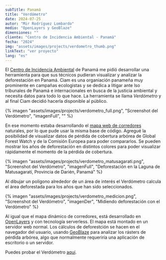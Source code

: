 ```yaml
---
subTitle: Panamá
title: "Verdómetro"
date: 2024-07-25
autor: "Mir Rodríguez Lombardo"
medio: "OpenLayers y GeoBlaze"
dimensiones: ""
cliente: "Centro de Incidencia Ambiental - Panamá"
fecha: "2024"
img: "assets/images/projects/verdometro_thumb.png"
linkText: "ver proyecto"
lang: "es"
---
```


El [Centro de Incidencia Ambiental](https://ciampanama.org/) de Panamá me pidió desarrollar una herramienta para que sus técnicos pudieran visualizar y analizar la deforestación en Panamá. Ciam es una organiación panameña muy prominente en campañas ecologistas y se dedica a litigar ante lso tribunales de Panamá e internacionales en busca de la justicia ambiental y necesita datos para todo lo que hace. La herramienta se llama _Verdómetro_ y al final Ciam decidió hacerla disponible al público.

{% imagen "assets/images/projects/verdometro_full.png", "Screenshot del Verdómetro", "imagenFull", "" %}

En ese momento estaba desarrollando el [mapa web de corredores](/es/portfolio/corredores_web) naturales, por lo que pude usar la misma base de código. Agregué la posibilidad de visualizar datos de pérdida de cobertura arbórea de Global Forest Watch y de la Comisión Europea para poder compararlos. Se pueden mostrar los años de deforestación en distintos colores para poder visualizar rápidamente el momento de la pérdida de cobertura.

{% imagen "assets/images/projects/verdometro_matusagarati.png", "Screenshot del Verdómetro", "imagenFull", "Deforestación en la Laguna de Matusagaratí, Provincia de Darién, Panamá" %}

Al dibujar un polígono alrededor de un área de interés el Verdómetro calcula el área deforestada para los años que han sido seleccionados.

{% imagen "assets/images/projects/verdometro_medicion.png", "Screenshot del Verdómetro", "imagenDer", "Midiendo deforestación con el Verdómetro" %}

Al igual que el mapa dinámico de corredores, está desarrollado en [OpenLayers](https://openlayers.org/) y con tecnología serverless. El mapa está montado en un servidor web normal. Los cálculos de deforestción se hacen en el navegador del usuario, usando [GeoBlaze](https://geoblaze.io/) para analizar los rásters de pérdida arbórea, algo que normalmente requeriría una aplicación de escritorio o un servidor.

Puedes probar el Verdómetro [aquí](https://www.ciampanama.org/verdometro/).
